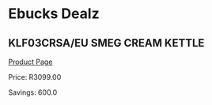 
# Ebucks Dealz
## KLF03CRSA/EU SMEG CREAM KETTLE
[Product Page](https://www.ebucks.com/web/shop/productSelected.do?prodId=1149089447&catId=1196428103)

Price: R3099.00

Savings: 600.0


	